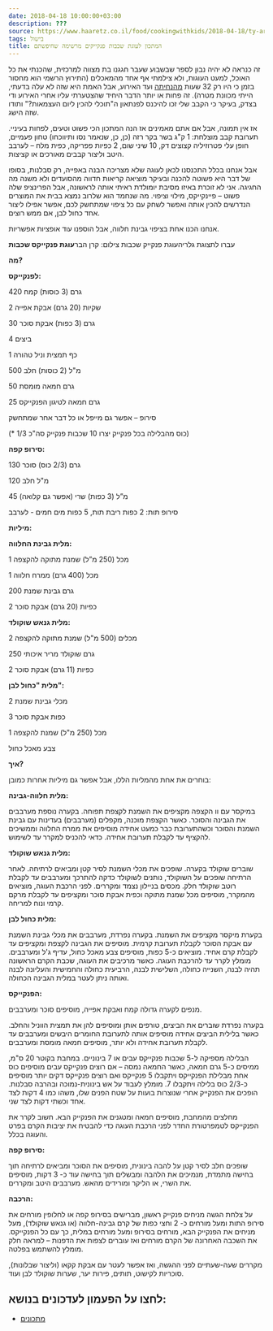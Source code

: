 ```yaml
---
date: 2018-04-18 10:00:00+03:00
description: ???
source: https://www.haaretz.co.il/food/cookingwithkids/2018-04-18/ty-article/0000017f-f8d8-d044-adff-fbf9787c0000
tags: בישול
title: המתכון לעוגת שכבות פנקייקים מרשימה שחיפשתם
---
```


זה כנראה לא יהיה נבון לספר שבשבוע שעבר חגגנו בת מצווה למרכזית, שהכנתי את כל האוכל, למעט העוגות, ולא צילמתי אף אחד מהמאכלים (התירוץ הרשמי הוא מחסור בזמן כי היו רק 32 שעות [מהנחיתה](/food/cookingwithkids/2018-04-12/ty-article/0000017f-f8c1-ddde-abff-fce562810000) ועד האירוע, אבל האמת היא שזה לא עלה בדעתי, הייתי מכוונת מטרה). זה פחות או יותר הדבר היחיד שהצטערתי עליו אחרי האירוע ודי בצדק, בעיקר כי הקבב שלי זכו להיכנס לפנתאון ה"תוכלי להכין ליום העצמאות?" ותודו שזה הישג. 

אז אין תמונה, אבל אם אתם מאמינים אז הנה המתכון הכי פשוט וטעים, לפחות בעיניי. תערובת קבב מוצלחת: 1 ק"ג בשר בקר רזה (כן, כן, שנאמר נסו ותיווכחו) טחון פעמיים, חופן עלי פטרוזיליה קצוצים דק, 10 שיני שום, 2 כפיות פפריקה, כפית מלח – לערבב היטב וליצור קבבים מאורכים או קציצות. 

אבל אנחנו בכלל התכנסנו לכאן לעוגה שלא מצריכה הבנה באפייה, רק סבלנות, בסופו של דבר היא פשוטה להכנה ובעיקר מוציאה קריאות חדווה מהסועדים ולא משנה מה החגיגה. אני לא זוכרת באיזו מסיבת יומולדת ראיתי אותה לראשונה, אבל הפרינציפ שלה פשוט – פיינקייקס, מילוי וציפוי. מה שנחמד הוא שלרוב נמצא בבית את המוצרים הנדרשים להכין אותה ואפשר לשחק עם כל ציפוי שמתחשק לכם, אפשר אפילו ליצור אחד כחול לבן, אם ממש רוצים. 

אנחנו הכנו אחת בציפוי גבינת חלווה, אבל הוספנו עוד אופציות אפשריות. 

 עברו לתצוגת גלריהעוגת פנקייק שכבות צילום: קרן הבר**עוגת פנקייקס שכבות** 

**מה?** 

**לפנקייקס:** 

420 גרם (3 כוסות) קמח 

2 שקיות (20 גרם) אבקת אפייה 

30 גרם (3 כפות) אבקת סוכר 

4 ביצים 

1 כף תמצית וניל טהורה 

500 מ"ל (2 כוסות) חלב 

50 גרם חמאה מומסת 

25 גרם חמאה לטיגון הפנקייקס 

סירופ – אפשר גם מייפל או כל דבר אחר שמתחשק 

(\* 1/3 כוס מהבלילה בכל פנקייק יצרו 10 שכבות פנקייק סה"כ) 

**סירופ קפה:** 

130 גרם (2/3 כוס) סוכר 

120 מ"ל חלב 

45 מ”ל (3 כפות) שרי (אפשר גם קלואה) 

סירופ תות: 2 כפות ריבת תות, 5 כפות מים חמים - לערבב 

**מיליות:** 

**מלית גבינת החלווה:** 

1 מכל (250 מ”ל) שמנת מתוקה להקצפה 

1 מכל (400 גרם) ממרח חלווה 

200 גרם גבינת שמנת 

2 כפיות (20 גרם) אבקת סוכר 

**מלית גנאש שוקולד:** 

2 מכלים (500 מ"ל) שמנת מתוקה להקצפה 

250 גרם שוקולד מריר איכותי 

2 כפיות (11 גרם) אבקת סוכר 

**מלית "כחול לבן":** 

2 מכלי גבינת שמנת 

3 כפות אבקת סוכר 

1 מכל (250 מ"ל) שמנת להקצפה 

צבע מאכל כחול 

**איך?** 

בוחרים את אחת מהמליות הללו, אבל אפשר גם מיליות אחרות כמובן: 

**מלית חלווה-גבינה:**  

במיקסר עם וו הקצפה מקציפים את השמנת לקצפת תפוחה. בקערה נוספת מערבבים את הגבינה והסוכר. כאשר הקצפת מוכנה, מקפלים (מערבבים) בעדינות עם גבינת השמנת והסוכר וכשהתערובת כבר כמעט אחידה מוסיפים את ממרח החלווה וממשיכים להקציף עד לקבלת תערובת אחידה. כדאי להכניס למקרר עד לשימוש. 

**מלית גנאש שוקולד:** 

שוברים שוקולד בקערה. שופכים את מכלי השמנת לסיר קטן ומביאים לרתיחה. לאחר הרתיחה שופכים על השוקולד, נותנים לשוקולד כדקה להתרכך ומערבבים עד לקבלת רוטב שוקולד חלק. מכסים בניילון נצמד ומקררים. לפני הרכבת העוגה, מוציאים מהמקרר, מוסיפים מכל שמנת מתוקה וכפית אבקת סוכר ומקציפים עד לקבלת מרקם קרמי ונוח למריחה. 

**מלית כחול לבן:** 

בקערת מיקסר מקציפים את השמנת. בקערה נפרדת, מערבבים את מכלי גבינת השמנת עם אבקת הסוכר לקבלת תערובת קרמית. מוסיפים את הגבינה לקצפת ומקציפים עד לקבלת קרם אחיד. מוציאים כ-5 כפות, מוסיפים צבע מאכל כחול, עדיף ג'ל ומערבבים. מומלץ לקרר עד להרכבת העוגה. כאשר מרכיבים את העוגה, שכבת הקרם הראשונה תהיה לבנה, השנייה כחולה, השלישית לבנה, הרביעית כחולה והחמישית והעליונה לבנה ואותה ניתן לעטר במלית הגבינה הכחולה. 

**הפנקייקס:** 

מנפים לקערה גדולה קמח ואבקת אפייה, מוסיפים סוכר ומערבבים. 

בקערה נפרדת שוברים את הביצים, טורפים אותן ומוסיפים להן את תמצית הווניל והחלב. כאשר בלילית הביצים אחידה מוסיפים אותה לתערובת החומרים היבשים ומערבבים עד לקבלת תערובת אחידה ולא יותר, מוסיפים חמאה מומסת ומערבבים. 

הבלילה מספיקה ל-5 שכבות פנקייקס עבים או 7 בינוניים. במחבת בקוטר 20 ס"מ, ממיסים כ-5 גרם חמאה, כאשר החמאה נמסה – אם רוצים פנקייקס עבים מוסיפים כוס אחת מבלילת הפנקייקס ויתקבלו 5 פנקייקס ואם רוצים פנקייקס דקים יותר מוסיפים כ-2/3 כוס בלילה ויתקבלו 7. מומלץ לעבוד על אש בינונית-נמוכה ובהרבה סבלנות. הופכים את הפנקייק אחרי שנוצרות בועות על שטח הפנים שלו, משהו כמו 4 דקות לצד אחד וכשתי דקות לצד שני. 

מחלצים מהמחבת, מוסיפים חמאה ומטגנים את הפנקייק הבא. חשוב לקרר את הפנקייקס לטמפרטורת החדר לפני הרכבת העוגה כדי להבטיח את יציבות הקרם בפרט והעוגה בכלל. 

**סירופ קפה:** 

שופכים חלב לסיר קטן על להבה בינונית, מוסיפים את הסוכר ומביאים לרתיחה תוך בחישה מתמדת, מנמיכים את הלהבה ומבשלים תוך בחישה עוד כ- 3 דקות, מוסיפים את השרי, או הליקר ומורידים מהאש. מערבבים היטב ומקררים. 

**הרכבה:** 

על צלחת הגשה מניחים פנקייק ראשון, מברישים בסירופ קפה או לחלופין מורחים את סירופ התות ומעל מורחים כ- 2 וחצי כפות של קרם גבינה-חלווה (או גנאש שוקולד), מעל מניחים את הפנקייק הבא, מורחים בסירופ ומעל מורחים במלית, כך עם כל הפנקייקס. את השכבה האחרונה של הקרם מורחים ואז עוברים לצפות את הדפנות – למראה חלק מומלץ להשתמש בפלטה. 

מקררים שעה-שעתיים לפני ההגשה, ואז אפשר לעטר עם אבקת קקאו (וליצור שבלונות), סוכריות לקישוט, תותים, פירות יער, שערות שוקולד לבן ועוד.

לחצו על הפעמון לעדכונים בנושא:
------------------------------

* [מתכונים](/ty-tag/recipes-0000017f-da28-dea8-a77f-de6a4ba50000)